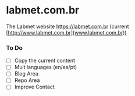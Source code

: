 # labmet.com.br
The Labmet website https://labmet.com.br (current [http://www.labmet.com.br](www.labmet.com.br))

### To Do

- [ ] Copy the current content
- [ ] Mult languages (en/es/pt)
- [ ] Blog Area
- [ ] Repo Area
- [ ] Improve Contact
